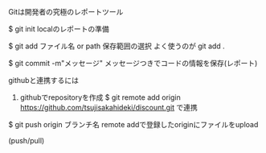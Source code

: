 Gitは開発者の究極のレポートツール


$ git init
localのレポートの準備

$ git add ファイル名 or path
保存範囲の選択
よく使うのが git add .

$ git commit -m"メッセージ"
メッセージつきでコードの情報を保存(レポート)


githubと連携するには
1. githubでrepositoryを作成
$ git remote add origin https://github.com/tsujisakahideki/discount.git
で連携

$ git push origin ブランチ名
remote addで登録したoriginにファイルをupload

(push/pull)
